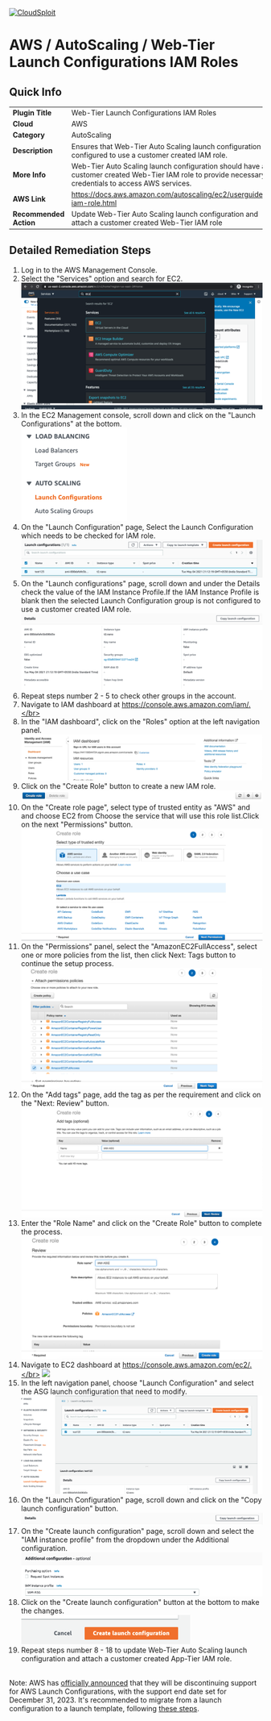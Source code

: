 [![CloudSploit](https://cloudsploit.com/img/logo-new-big-text-100.png "CloudSploit")](https://cloudsploit.com)

# AWS / AutoScaling / Web-Tier Launch Configurations IAM Roles

## Quick Info

| | |
|-|-|
| **Plugin Title** | Web-Tier Launch Configurations IAM Roles |
| **Cloud** | AWS |
| **Category** | AutoScaling |
| **Description** | Ensures that Web-Tier Auto Scaling launch configuration is configured to use a customer created IAM role. |
| **More Info** | Web-Tier Auto Scaling launch configuration should have a customer created Web-Tier IAM role to provide necessary credentials to access AWS services. |
| **AWS Link** | https://docs.aws.amazon.com/autoscaling/ec2/userguide/us-iam-role.html |
| **Recommended Action** | Update Web-Tier Auto Scaling launch configuration and attach a customer created Web-Tier IAM role |

## Detailed Remediation Steps
1. Log in to the AWS Management Console.
2. Select the "Services" option and search for EC2. </br> <img src="/resources/aws/autoscaling/web-tier-launch-configurations-iam-roles/step2.png"/>
3. In the EC2 Management console, scroll down and click on the "Launch Configurations" at the bottom.</br> <img src="/resources/aws/autoscaling/web-tier-launch-configurations-iam-roles/step3.png"/>
4. On the "Launch Configuration" page, Select the Launch Configuration which needs to be checked for IAM role.</br> <img src="/resources/aws/autoscaling/web-tier-launch-configurations-iam-roles/step4.png"/>
5. On the "Launch configurations" page, scroll down and under the Details check the value of the IAM Instance Profile.If the IAM Instance Profile is blank then the selected Launch Configuration group is not configured to use a customer created IAM role.</br> <img src="/resources/aws/autoscaling/web-tier-launch-configurations-iam-roles/step5.png"/>
6. Repeat steps number 2 - 5 to check other groups in the account.</br>
7. Navigate to IAM dashboard at https://console.aws.amazon.com/iam/.</br>
8. In the "IAM dashboard", click on the "Roles" option at the left navigation panel.</br> <img src="/resources/aws/autoscaling/web-tier-launch-configurations-iam-roles/step8.png"/>
9. Click on the "Create Role" button to create a new IAM role.</br> <img src="/resources/aws/autoscaling/web-tier-launch-configurations-iam-roles/step9.png"/>
10. On the "Create role page", select type of trusted entity as "AWS" and and choose EC2 from Choose the service that will use this role list.Click on the next "Permissions" button.</br> <img src="/resources/aws/autoscaling/web-tier-launch-configurations-iam-roles/step10.png"/>
11. On the "Permissions" panel, select the "AmazonEC2FullAccess", select one or more policies from the list, then click Next: Tags button to continue the setup process.</br> <img src="/resources/aws/autoscaling/web-tier-launch-configurations-iam-roles/step11.png"/>
12. On the "Add tags" page, add the tag as per the requirement and  click on the "Next: Review" button.</br> <img src="/resources/aws/autoscaling/web-tier-launch-configurations-iam-roles/step12.png"/>
13. Enter the "Role Name" and click on the "Create Role" button to complete the process.</br> <img src="/resources/aws/autoscaling/web-tier-launch-configurations-iam-roles/step13.png"/>
14. Navigate to EC2 dashboard at https://console.aws.amazon.com/ec2/.</br> <img src="/resources/aws/autoscaling/web-tier-launch-configurations-iam-roles/step14.png"/>
15. In the left navigation panel, choose "Launch Configuration" and select the ASG launch configuration that need to modify.</br> <img src="/resources/aws/autoscaling/web-tier-launch-configurations-iam-roles/step15.png"/>
16. On the "Launch Configuration" page, scroll down and click on the "Copy launch configuration" button.</br> <img src="/resources/aws/autoscaling/web-tier-launch-configurations-iam-roles/step16.png"/>
17. On the "Create launch configuration" page, scroll down and select the "IAM instance profile" from the dropdown under the Additional configuration.</br> <img src="/resources/aws/autoscaling/web-tier-launch-configurations-iam-roles/step17.png"/>
18. Click on the "Create launch configuration" button at the bottom to make the changes.</br> <img src="/resources/aws/autoscaling/web-tier-launch-configurations-iam-roles/step18.png"/>
19. Repeat steps number 8 - 18 to update Web-Tier Auto Scaling launch configuration and attach a customer created App-Tier IAM role.</br></br>

Note: AWS has [officially announced](https://aws.amazon.com/blogs/compute/amazon-ec2-auto-scaling-will-no-longer-add-support-for-new-ec2-features-to-launch-configurations/) that they will be discontinuing support for AWS Launch Configurations, with the support end date set for December 31, 2023. It's recommended to migrate from a launch configuration to a launch template, following [these steps](https://docs.aws.amazon.com/autoscaling/ec2/userguide/migrate-to-launch-templates.html).



